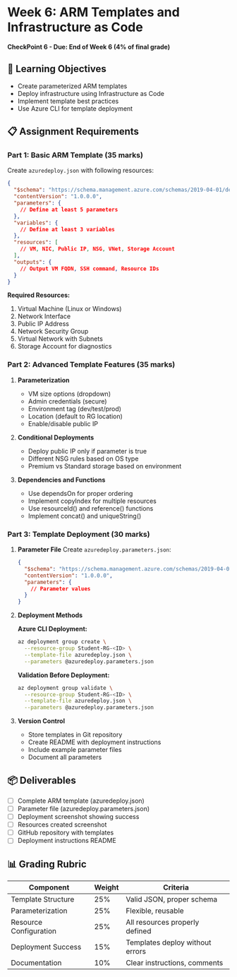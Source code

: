 # Week 6: ARM Templates and Infrastructure as Code
**CheckPoint 6 - Due: End of Week 6 (4% of final grade)**

## 🎯 Learning Objectives
- Create parameterized ARM templates
- Deploy infrastructure using Infrastructure as Code
- Implement template best practices
- Use Azure CLI for template deployment

## 📋 Assignment Requirements

### Part 1: Basic ARM Template (35 marks)
Create `azuredeploy.json` with following resources:

```json
{
  "$schema": "https://schema.management.azure.com/schemas/2019-04-01/deploymentTemplate.json#",
  "contentVersion": "1.0.0.0",
  "parameters": {
    // Define at least 5 parameters
  },
  "variables": {
    // Define at least 3 variables
  },
  "resources": [
    // VM, NIC, Public IP, NSG, VNet, Storage Account
  ],
  "outputs": {
    // Output VM FQDN, SSH command, Resource IDs
  }
}
```

**Required Resources:**
1. Virtual Machine (Linux or Windows)
2. Network Interface
3. Public IP Address
4. Network Security Group
5. Virtual Network with Subnets
6. Storage Account for diagnostics

### Part 2: Advanced Template Features (35 marks)
1. **Parameterization**
   - VM size options (dropdown)
   - Admin credentials (secure)
   - Environment tag (dev/test/prod)
   - Location (default to RG location)
   - Enable/disable public IP

2. **Conditional Deployments**
   - Deploy public IP only if parameter is true
   - Different NSG rules based on OS type
   - Premium vs Standard storage based on environment

3. **Dependencies and Functions**
   - Use dependsOn for proper ordering
   - Implement copyIndex for multiple resources
   - Use resourceId() and reference() functions
   - Implement concat() and uniqueString()

### Part 3: Template Deployment (30 marks)
1. **Parameter File**
   Create `azuredeploy.parameters.json`:
   ```json
   {
     "$schema": "https://schema.management.azure.com/schemas/2019-04-01/deploymentParameters.json#",
     "contentVersion": "1.0.0.0",
     "parameters": {
       // Parameter values
     }
   }
   ```

2. **Deployment Methods**
   
   **Azure CLI Deployment:**
   ```bash
   az deployment group create \
     --resource-group Student-RG-<ID> \
     --template-file azuredeploy.json \
     --parameters @azuredeploy.parameters.json
   ```
   
   **Validation Before Deployment:**
   ```bash
   az deployment group validate \
     --resource-group Student-RG-<ID> \
     --template-file azuredeploy.json \
     --parameters @azuredeploy.parameters.json
   ```

3. **Version Control**
   - Store templates in Git repository
   - Create README with deployment instructions
   - Include example parameter files
   - Document all parameters

## 📦 Deliverables
- [ ] Complete ARM template (azuredeploy.json)
- [ ] Parameter file (azuredeploy.parameters.json)
- [ ] Deployment screenshot showing success
- [ ] Resources created screenshot
- [ ] GitHub repository with templates
- [ ] Deployment instructions README

## 📊 Grading Rubric
| Component | Weight | Criteria |
|-----------|--------|----------|
| Template Structure | 25% | Valid JSON, proper schema |
| Parameterization | 25% | Flexible, reusable |
| Resource Configuration | 25% | All resources properly defined |
| Deployment Success | 15% | Templates deploy without errors |
| Documentation | 10% | Clear instructions, comments |
